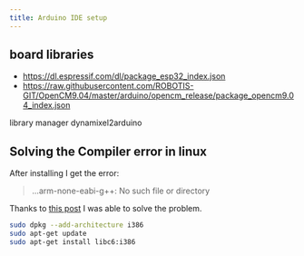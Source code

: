 ```yaml
---
title: Arduino IDE setup
---
```


## board libraries

- <https://dl.espressif.com/dl/package_esp32_index.json>
- <https://raw.githubusercontent.com/ROBOTIS-GIT/OpenCM9.04/master/arduino/opencm_release/package_opencm9.04_index.json>


library manager
dynamixel2arduino

## Solving the Compiler error in linux

After installing I get the error:

> ...arm-none-eabi-g++: No such file or directory

Thanks to [this post](https://forum.arduino.cc/t/arduino-1-5-6-r2-for-64-bit-linux-includes-32-bit-gcc/216075) I was able to solve the problem.


```bash
sudo dpkg --add-architecture i386
sudo apt-get update
sudo apt-get install libc6:i386
```